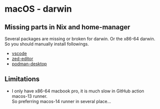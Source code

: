 # macOS - darwin

## Missing parts in Nix and home-manager

Several packages are missing or broken for darwin. Or the x86-64 darwin.\
So you should manually install followings.

- [vscode](https://code.visualstudio.com/download)
- [zed-editor](https://zed.dev/download)
- [podman-desktop](https://podman-desktop.io/downloads)

## Limitations

- I only have x86-64 macbook pro, it is much slow in GitHub action macos-13 runner.\
  So preferring macos-14 runner in several place...

